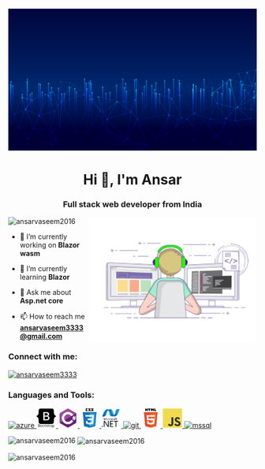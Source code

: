 ![logo](https://github.com/ansarvaseem2016/ansarvaseem2016/blob/main/banner%202.jpg)
<h1 align="center">Hi 👋, I'm Ansar</h1>
<h3 align="center">Full stack web developer from India</h3>

<img align="right" alt="working" width="340" src="https://github.com/ansarvaseem2016/ansarvaseem2016/blob/main/programmer%20pic.png">

<p align="left"> <img src="https://komarev.com/ghpvc/?username=ansarvaseem2016&label=Profile%20views&color=0e75b6&style=flat" alt="ansarvaseem2016" /> </p>

- 🔭 I’m currently working on **Blazor wasm**

- 🌱 I’m currently learning **Blazor**

- 💬 Ask me about **Asp.net core**

- 📫 How to reach me **ansarvaseem3333@gmail.com**

<h3 align="left">Connect with me:</h3>
<p align="left">
<a href="https://linkedin.com/in/ansarvaseem3333" target="blank"><img align="center" src="https://raw.githubusercontent.com/rahuldkjain/github-profile-readme-generator/master/src/images/icons/Social/linked-in-alt.svg" alt="ansarvaseem3333" height="30" width="40" /></a>
</p>

<h3 align="left">Languages and Tools:</h3>
<p align="left"> <a href="https://azure.microsoft.com/en-in/" target="_blank" rel="noreferrer"> <img src="https://www.vectorlogo.zone/logos/microsoft_azure/microsoft_azure-icon.svg" alt="azure" width="40" height="40"/> </a> <a href="https://getbootstrap.com" target="_blank" rel="noreferrer"> <img src="https://raw.githubusercontent.com/devicons/devicon/master/icons/bootstrap/bootstrap-plain-wordmark.svg" alt="bootstrap" width="40" height="40"/> </a> <a href="https://www.w3schools.com/cs/" target="_blank" rel="noreferrer"> <img src="https://raw.githubusercontent.com/devicons/devicon/master/icons/csharp/csharp-original.svg" alt="csharp" width="40" height="40"/> </a> <a href="https://www.w3schools.com/css/" target="_blank" rel="noreferrer"> <img src="https://raw.githubusercontent.com/devicons/devicon/master/icons/css3/css3-original-wordmark.svg" alt="css3" width="40" height="40"/> </a> <a href="https://dotnet.microsoft.com/" target="_blank" rel="noreferrer"> <img src="https://raw.githubusercontent.com/devicons/devicon/master/icons/dot-net/dot-net-original-wordmark.svg" alt="dotnet" width="40" height="40"/> </a> <a href="https://git-scm.com/" target="_blank" rel="noreferrer"> <img src="https://www.vectorlogo.zone/logos/git-scm/git-scm-icon.svg" alt="git" width="40" height="40"/> </a> <a href="https://www.w3.org/html/" target="_blank" rel="noreferrer"> <img src="https://raw.githubusercontent.com/devicons/devicon/master/icons/html5/html5-original-wordmark.svg" alt="html5" width="40" height="40"/> </a> <a href="https://developer.mozilla.org/en-US/docs/Web/JavaScript" target="_blank" rel="noreferrer"> <img src="https://raw.githubusercontent.com/devicons/devicon/master/icons/javascript/javascript-original.svg" alt="javascript" width="40" height="40"/> </a> <a href="https://www.microsoft.com/en-us/sql-server" target="_blank" rel="noreferrer"> <img src="https://www.svgrepo.com/show/303229/microsoft-sql-server-logo.svg" alt="mssql" width="40" height="40"/> </a> </p>

<p><img align="left" src="https://github-readme-stats.vercel.app/api/top-langs?username=ansarvaseem2016&show_icons=true&locale=en&layout=compact" alt="ansarvaseem2016" /></p>

<p>&nbsp;<img align="center" src="https://github-readme-stats.vercel.app/api?username=ansarvaseem2016&show_icons=true&locale=en" alt="ansarvaseem2016" /></p>

<p><img align="center" src="https://github-readme-streak-stats.herokuapp.com/?user=ansarvaseem2016&" alt="ansarvaseem2016" /></p>
